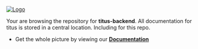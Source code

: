 [![Logo][logo-img]][docs]

Your are browsing the repository for __titus-backend__. All documentation for titus is stored in a central location. Including for this repo.

- Get the whole picture by viewing our __[Documentation][docs]__

[docs]: https://nearform.github.io/titus
[logo-img]: /docs/public/logo.svg
